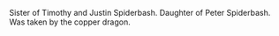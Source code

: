 Sister of Timothy and Justin Spiderbash.
Daughter of Peter Spiderbash.
Was taken by the copper dragon.